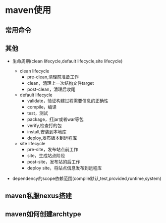 # maven使用 #
## 常用命令 ##
## 其他 ##
- 生命周期(clean lifecycle,default lifecycle,site lifecycle)
	- clean lifecycle
		- pre-clean,清理前准备工作
		- clean，清理上一次结构文件target
		- post-clean，清理后收尾
	- default lifecycle
		- validate，验证构建过程需要信息的正确性
		- compile，编译
		- test，测试
		- package，打jar或者war等包
		- verify,检查打的包
		- install,安装到本地库
		- deploy,发布版本到远程库
	- site lifecycle 
		- pre-site，发布站点前工作
		- site，生成站点阶段
		- post-site，发布站的后工作
		- deploy site，将站点信息发布到远程库
	
- dependency的scope依赖范围(compile默认,test,provided,runtime,system)

## maven私服nexus搭建 ##
## maven如何创建archtype ##